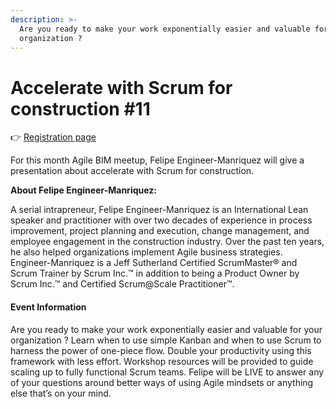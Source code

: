 ```yaml
---
description: >-
  Are you ready to make your work exponentially easier and valuable for your
  organization ?
---
```


# Accelerate with Scrum for construction \#11

👉 [Registration page](https://lu.ma/30q5281t)

For this month Agile BIM meetup, Felipe Engineer-Manriquez will give a presentation about accelerate with Scrum for construction.

**About Felipe Engineer-Manriquez:**

A serial intrapreneur, Felipe Engineer-Manriquez is an International Lean speaker and practitioner with over two decades of experience in process improvement, project planning and execution, change management, and employee engagement in the construction industry. Over the past ten years, he also helped organizations implement Agile business strategies. Engineer-Manriquez is a Jeff Sutherland Certified ScrumMaster® and Scrum Trainer by Scrum Inc.™ in addition to being a Product Owner by Scrum Inc.™ and Certified Scrum@Scale Practitioner™.

#### Event Information

​Are you ready to make your work exponentially easier and valuable for your organization ? Learn when to use simple Kanban and when to use Scrum to harness the power of one-piece flow. Double your productivity using this framework with less effort. Workshop resources will be provided to guide scaling up to fully functional Scrum teams. Felipe will be LIVE to answer any of your questions around better ways of using Agile mindsets or anything else that’s on your mind.

